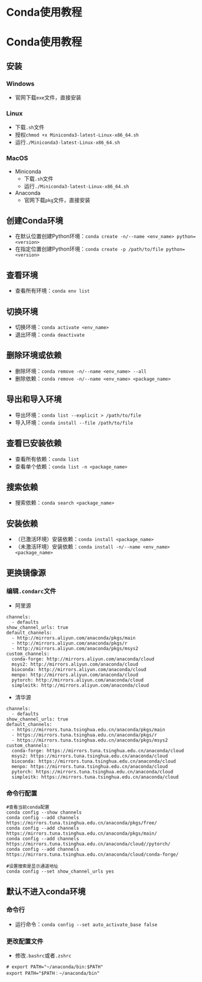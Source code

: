 # Conda使用教程

# Conda使用教程
## 安装
### Windows
* 官网下载`exe`文件，直接安装
### Linux
* 下载`.sh`文件
* 授权`chmod +x Miniconda3-latest-Linux-x86_64.sh`
* 运行`./Miniconda3-latest-Linux-x86_64.sh`
### MacOS
* Miniconda
    * 下载`.sh`文件
    * 运行`./Miniconda3-latest-Linux-x86_64.sh`
* Anaconda
    * 官网下载`pkg`文件，直接安装
## 创建Conda环境
* 在默认位置创建Python环境：`conda create -n/--name <env_name> python=<version> `
* 在指定位置创建Python环境：`conda create -p /path/to/file python=<version> `
## 查看环境
* 查看所有环境：`conda env list `
## 切换环境
* 切换环境：`conda activate <env_name>`
* 退出环境：`conda deactivate`
## 删除环境或依赖
* 删除环境：`conda remove -n/--name <env_name> --all`
* 删除依赖：`conda remove -n/--name <env_name> <package_name>`
## 导出和导入环境
* 导出环境：`conda list --explicit > /path/to/file`
* 导入环境：`conda install --file /path/to/file`
## 查看已安装依赖
* 查看所有依赖：`conda list`
* 查看单个依赖：`conda list -n <package_name>`
## 搜索依赖
* 搜索依赖：`conda search <package_name>`
## 安装依赖
* （已激活环境）安装依赖：`conda install <package_name>`
* （未激活环境）安装依赖：`conda install -n/--name <env_name> <package_name>`
## 更换镜像源
### 编辑`.condarc`文件
* 阿里源
```
channels:
  - defaults
show_channel_urls: true
default_channels:
  - http://mirrors.aliyun.com/anaconda/pkgs/main
  - http://mirrors.aliyun.com/anaconda/pkgs/r
  - http://mirrors.aliyun.com/anaconda/pkgs/msys2
custom_channels:
  conda-forge: http://mirrors.aliyun.com/anaconda/cloud
  msys2: http://mirrors.aliyun.com/anaconda/cloud
  bioconda: http://mirrors.aliyun.com/anaconda/cloud
  menpo: http://mirrors.aliyun.com/anaconda/cloud
  pytorch: http://mirrors.aliyun.com/anaconda/cloud
  simpleitk: http://mirrors.aliyun.com/anaconda/cloud
```
* 清华源
```
channels:
  - defaults
show_channel_urls: true
default_channels:
  - https://mirrors.tuna.tsinghua.edu.cn/anaconda/pkgs/main
  - https://mirrors.tuna.tsinghua.edu.cn/anaconda/pkgs/r
  - https://mirrors.tuna.tsinghua.edu.cn/anaconda/pkgs/msys2
custom_channels:
  conda-forge: https://mirrors.tuna.tsinghua.edu.cn/anaconda/cloud
  msys2: https://mirrors.tuna.tsinghua.edu.cn/anaconda/cloud
  bioconda: https://mirrors.tuna.tsinghua.edu.cn/anaconda/cloud
  menpo: https://mirrors.tuna.tsinghua.edu.cn/anaconda/cloud
  pytorch: https://mirrors.tuna.tsinghua.edu.cn/anaconda/cloud
  simpleitk: https://mirrors.tuna.tsinghua.edu.cn/anaconda/cloud
```
### 命令行配置
```
#查看当前conda配置
conda config --show channels
conda config --add channels https://mirrors.tuna.tsinghua.edu.cn/anaconda/pkgs/free/
conda config --add channels https://mirrors.tuna.tsinghua.edu.cn/anaconda/pkgs/main/
conda config --add channels https://mirrors.tuna.tsinghua.edu.cn/anaconda/cloud//pytorch/
conda config --add channels https://mirrors.tuna.tsinghua.edu.cn/anaconda/cloud/conda-forge/
 
#设置搜索是显示通道地址
conda config --set show_channel_urls yes
```
## 默认不进入conda环境
### 命令行
* 运行命令：`conda config --set auto_activate_base false`
### 更改配置文件
* 修改`.bashrc`或者`.zshrc`
```
# export PATH="~/anaconda/bin:$PATH"
export PATH="$PATH：~/anaconda/bin"
```





